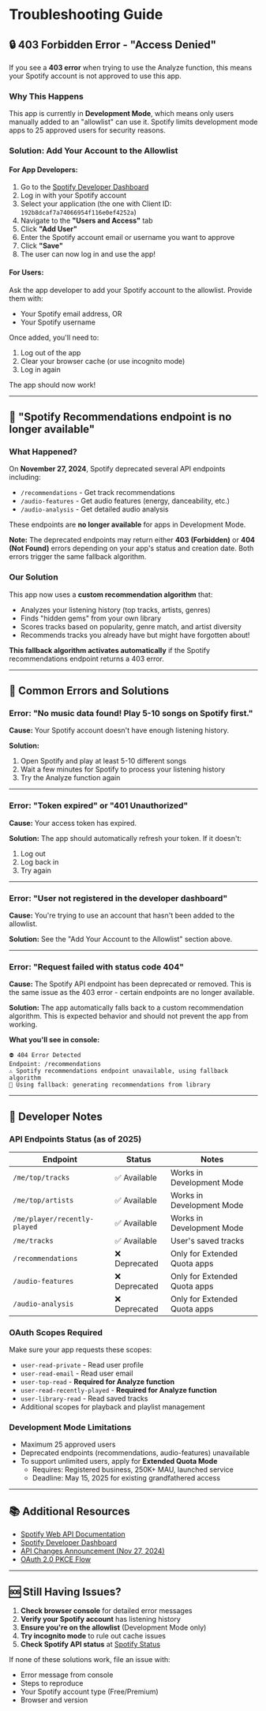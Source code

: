 # Troubleshooting Guide

## 🔒 403 Forbidden Error - "Access Denied"

If you see a **403 error** when trying to use the Analyze function, this means your Spotify account is not approved to use this app.

### Why This Happens

This app is currently in **Development Mode**, which means only users manually added to an "allowlist" can use it. Spotify limits development mode apps to 25 approved users for security reasons.

### Solution: Add Your Account to the Allowlist

#### For App Developers:

1. Go to the [Spotify Developer Dashboard](https://developer.spotify.com/dashboard)
2. Log in with your Spotify account
3. Select your application (the one with Client ID: `192b8dcaf7a74066954f116e0ef4252a`)
4. Navigate to the **"Users and Access"** tab
5. Click **"Add User"**
6. Enter the Spotify account email or username you want to approve
7. Click **"Save"**
8. The user can now log in and use the app!

#### For Users:

Ask the app developer to add your Spotify account to the allowlist. Provide them with:
- Your Spotify email address, OR
- Your Spotify username

Once added, you'll need to:
1. Log out of the app
2. Clear your browser cache (or use incognito mode)
3. Log in again

The app should now work!

---

## 🎵 "Spotify Recommendations endpoint is no longer available"

### What Happened?

On **November 27, 2024**, Spotify deprecated several API endpoints including:
- `/recommendations` - Get track recommendations
- `/audio-features` - Get audio features (energy, danceability, etc.)
- `/audio-analysis` - Get detailed audio analysis

These endpoints are **no longer available** for apps in Development Mode.

**Note:** The deprecated endpoints may return either **403 (Forbidden)** or **404 (Not Found)** errors depending on your app's status and creation date. Both errors trigger the same fallback algorithm.

### Our Solution

This app now uses a **custom recommendation algorithm** that:
- Analyzes your listening history (top tracks, artists, genres)
- Finds "hidden gems" from your own library
- Scores tracks based on popularity, genre match, and artist diversity
- Recommends tracks you already have but might have forgotten about!

**This fallback algorithm activates automatically** if the Spotify recommendations endpoint returns a 403 error.

---

## 🚫 Common Errors and Solutions

### Error: "No music data found! Play 5-10 songs on Spotify first."

**Cause:** Your Spotify account doesn't have enough listening history.

**Solution:**
1. Open Spotify and play at least 5-10 different songs
2. Wait a few minutes for Spotify to process your listening history
3. Try the Analyze function again

---

### Error: "Token expired" or "401 Unauthorized"

**Cause:** Your access token has expired.

**Solution:** The app should automatically refresh your token. If it doesn't:
1. Log out
2. Log back in
3. Try again

---

### Error: "User not registered in the developer dashboard"

**Cause:** You're trying to use an account that hasn't been added to the allowlist.

**Solution:** See the "Add Your Account to the Allowlist" section above.

---

### Error: "Request failed with status code 404"

**Cause:** The Spotify API endpoint has been deprecated or removed. This is the same issue as the 403 error - certain endpoints are no longer available.

**Solution:** The app automatically falls back to a custom recommendation algorithm. This is expected behavior and should not prevent the app from working.

**What you'll see in console:**
```
⛔ 404 Error Detected
Endpoint: /recommendations
⚠️ Spotify recommendations endpoint unavailable, using fallback algorithm
🔄 Using fallback: generating recommendations from library
```

---

## 🔧 Developer Notes

### API Endpoints Status (as of 2025)

| Endpoint | Status | Notes |
|----------|--------|-------|
| `/me/top/tracks` | ✅ Available | Works in Development Mode |
| `/me/top/artists` | ✅ Available | Works in Development Mode |
| `/me/player/recently-played` | ✅ Available | Works in Development Mode |
| `/me/tracks` | ✅ Available | User's saved tracks |
| `/recommendations` | ❌ Deprecated | Only for Extended Quota apps |
| `/audio-features` | ❌ Deprecated | Only for Extended Quota apps |
| `/audio-analysis` | ❌ Deprecated | Only for Extended Quota apps |

### OAuth Scopes Required

Make sure your app requests these scopes:
- `user-read-private` - Read user profile
- `user-read-email` - Read user email
- `user-top-read` - **Required for Analyze function**
- `user-read-recently-played` - **Required for Analyze function**
- `user-library-read` - Read saved tracks
- Additional scopes for playback and playlist management

### Development Mode Limitations

- Maximum 25 approved users
- Deprecated endpoints (recommendations, audio-features) unavailable
- To support unlimited users, apply for **Extended Quota Mode**
  - Requires: Registered business, 250K+ MAU, launched service
  - Deadline: May 15, 2025 for existing grandfathered access

---

## 📚 Additional Resources

- [Spotify Web API Documentation](https://developer.spotify.com/documentation/web-api)
- [Spotify Developer Dashboard](https://developer.spotify.com/dashboard)
- [API Changes Announcement (Nov 27, 2024)](https://developer.spotify.com/blog/2024-11-27-changes-to-the-web-api)
- [OAuth 2.0 PKCE Flow](https://developer.spotify.com/documentation/web-api/tutorials/code-pkce-flow)

---

## 🆘 Still Having Issues?

1. **Check browser console** for detailed error messages
2. **Verify your Spotify account** has listening history
3. **Ensure you're on the allowlist** (Development Mode only)
4. **Try incognito mode** to rule out cache issues
5. **Check Spotify API status** at [Spotify Status](https://status.spotify.com/)

If none of these solutions work, file an issue with:
- Error message from console
- Steps to reproduce
- Your Spotify account type (Free/Premium)
- Browser and version
